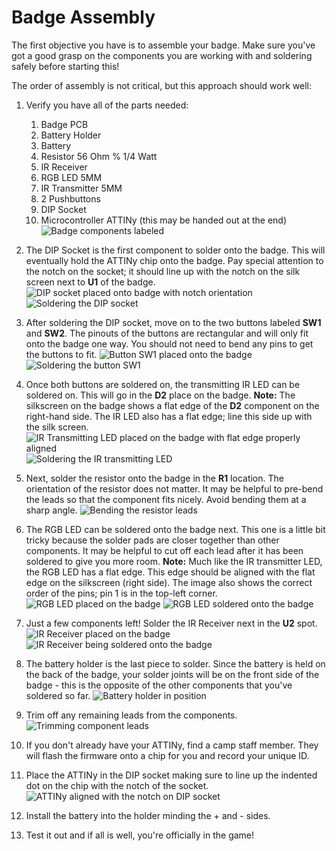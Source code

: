 

# Badge Assembly
The first objective you have is to assemble your badge. Make sure you've got a good grasp on the components you are working with and soldering safely before starting this!

The order of assembly is not critical, but this approach should work well:
 1. Verify you have all of the parts needed:
	 1. Badge PCB
	 2.  Battery Holder
	 3. Battery
	 4. Resistor 56 Ohm % 1/4 Watt
	 5. IR Receiver
	 6. RGB LED 5MM
	 7. IR Transmitter 5MM
	 8. 2 Pushbuttons
	 9. DIP Socket
	 10. Microcontroller ATTINy (this may be handed out at the end)
![Badge components labeled](https://github.com/DSUmjham/GenCyber/blob/master/Badge/Images/assembly01.jpeg?raw=true)

2. The DIP Socket is the first component to solder onto the badge. This will eventually hold the ATTINy chip onto the badge. Pay special attention to the notch on the socket; it should line up with the notch on the silk screen next to **U1** of the badge.
![DIP socket placed onto badge with notch orientation](https://github.com/DSUmjham/GenCyber/blob/master/Badge/Images/assembly02.jpg?raw=true)
![Soldering the DIP socket](https://github.com/DSUmjham/GenCyber/blob/master/Badge/Images/assembly03.jpg?raw=true)
3. After soldering the DIP socket, move on to the two buttons labeled **SW1** and **SW2**. The pinouts of the buttons are rectangular and will only fit onto the badge one way. You should not need to bend any pins to get the buttons to fit.
![Button SW1 placed onto the badge](https://github.com/DSUmjham/GenCyber/blob/master/Badge/Images/assembly04.jpg?raw=true)
![Soldering the button SW1](https://github.com/DSUmjham/GenCyber/blob/master/Badge/Images/assembly05.jpg?raw=true)
4. Once both buttons are soldered on, the transmitting IR LED can be soldered on. This will go in the **D2** place on the badge. **Note:** The silkscreen on the badge shows a flat edge of the **D2** component on the right-hand side. The IR LED also has a flat edge; line this side up with the silk screen. 
![IR Transmitting LED placed on the badge with flat edge properly aligned](https://github.com/DSUmjham/GenCyber/blob/master/Badge/Images/assembly06.jpg?raw=true)
![Soldering the IR transmitting LED](https://github.com/DSUmjham/GenCyber/blob/master/Badge/Images/assembly07.jpg?raw=true)
5. Next, solder the resistor onto the badge in the **R1** location. The orientation of the resistor does not matter. It may be helpful to pre-bend the leads so that the component fits nicely. Avoid bending them at a sharp angle.
![Bending the resistor leads](https://github.com/DSUmjham/GenCyber/blob/master/Badge/Images/assembly08.jpg?raw=true)
6. The RGB LED can be soldered onto the badge next. This one is a little bit tricky because the solder pads are closer together than other components. It may be helpful to cut off each lead after it has been soldered to give you more room.  **Note:** Much like the IR transmitter LED, the RGB LED has a flat edge. This edge should be aligned with the flat edge on the silkscreen (right side). The image also shows the correct order of the pins; pin 1 is in the top-left corner.
![RGB LED placed on the badge](https://github.com/DSUmjham/GenCyber/blob/master/Badge/Images/assembly09.jpg?raw=true)
![RGB LED soldered onto the badge](https://github.com/DSUmjham/GenCyber/blob/master/Badge/Images/assembly10.jpg?raw=true)
7. Just a few components left! Solder the IR Receiver next in the **U2** spot.
![IR Receiver placed on the badge](https://github.com/DSUmjham/GenCyber/blob/master/Badge/Images/assembly11.jpg?raw=true)
![IR Receiver being soldered onto the badge](https://github.com/DSUmjham/GenCyber/blob/master/Badge/Images/assembly12.jpg?raw=true)
8. The battery holder is the last piece to solder. Since the battery is held on the back of the badge, your solder joints will be on the front side of the badge - this is the opposite of the other components that you've soldered so far.
![Battery holder in position](https://github.com/DSUmjham/GenCyber/blob/master/Badge/Images/assembly13.jpg?raw=true)
9. Trim off any remaining leads from the components.
![Trimming component leads](https://github.com/DSUmjham/GenCyber/blob/master/Badge/Images/assembly14.jpg?raw=true)
10. If you don't already have your ATTINy, find a camp staff member. They will flash the firmware onto a chip for you and record your unique ID.
11. Place the ATTINy in the DIP socket making sure to line up the indented dot on the chip with the notch of the socket.
![ATTINy aligned with the notch on DIP socket](https://github.com/DSUmjham/GenCyber/blob/master/Badge/Images/assembly15.jpeg?raw=true)
13. Install the battery into the holder minding the + and - sides.
14.  Test it out and if all is well, you're officially in the game!